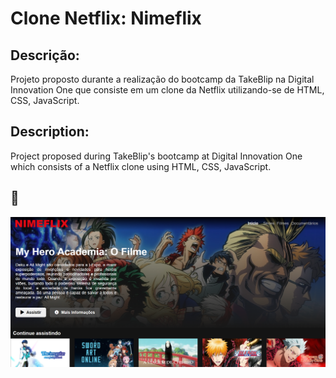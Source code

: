 # Clone Netflix: Nimeflix

<h2>Descrição:</h2> 
<p>Projeto proposto durante a realização do bootcamp da TakeBlip na Digital Innovation One que consiste em um clone da Netflix utilizando-se de HTML, CSS, JavaScript.</p>

<h2>Description:</h2> 
<p>Project proposed during TakeBlip's bootcamp at Digital Innovation One which consists of a Netflix clone using HTML, CSS, JavaScript.</p>


<h2>🚀</h2> 

![Interface](img/NIMEFLIX.PNG)

